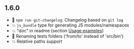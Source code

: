 ## 1.6.0
- :rocket: `npm run git-changelog`: Changelog based on `git log`
- :boom: `js_bundle` type for generating JS modules/namespaces
- :boom: "doc" in readme (section [Usage examples](.README.md#usage-examples))
- :hammer: Renaming tests folders ('from/to' instead of 'src/bin')
- :boom: Relative paths support
